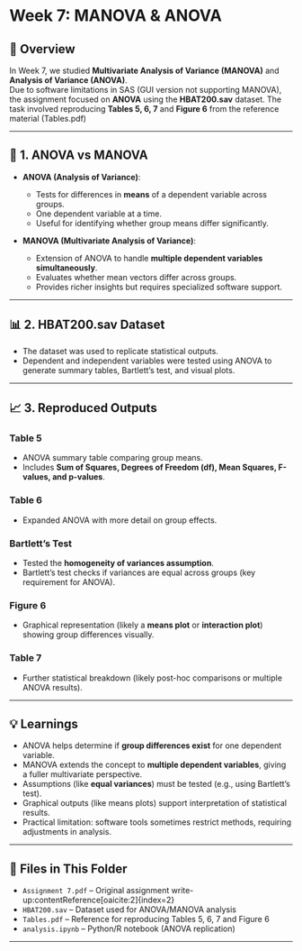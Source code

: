 # Week 7: MANOVA & ANOVA

## 📖 Overview
In Week 7, we studied **Multivariate Analysis of Variance (MANOVA)** and **Analysis of Variance (ANOVA)**.  
Due to software limitations in SAS  (GUI version not supporting MANOVA), the assignment focused on **ANOVA** using the **HBAT200.sav** dataset.
The task involved reproducing **Tables 5, 6, 7** and **Figure 6** from the reference material (Tables.pdf)

---

## 🧩 1. ANOVA vs MANOVA
- **ANOVA (Analysis of Variance)**:  
  - Tests for differences in **means** of a dependent variable across groups.  
  - One dependent variable at a time.  
  - Useful for identifying whether group means differ significantly.  

- **MANOVA (Multivariate Analysis of Variance)**:  
  - Extension of ANOVA to handle **multiple dependent variables simultaneously**.  
  - Evaluates whether mean vectors differ across groups.  
  - Provides richer insights but requires specialized software support.  

---

## 📊 2. HBAT200.sav Dataset
- The dataset was used to replicate statistical outputs.  
- Dependent and independent variables were tested using ANOVA to generate summary tables, Bartlett’s test, and visual plots.  

---

## 📈 3. Reproduced Outputs
### Table 5
- ANOVA summary table comparing group means.  
- Includes **Sum of Squares, Degrees of Freedom (df), Mean Squares, F-values, and p-values**.  

### Table 6
- Expanded ANOVA with more detail on group effects.  

### Bartlett’s Test
- Tested the **homogeneity of variances assumption**.  
- Bartlett’s test checks if variances are equal across groups (key requirement for ANOVA).  

### Figure 6
- Graphical representation (likely a **means plot** or **interaction plot**) showing group differences visually.  

### Table 7
- Further statistical breakdown (likely post-hoc comparisons or multiple ANOVA results).  
---

## 💡 Learnings
- ANOVA helps determine if **group differences exist** for one dependent variable.  
- MANOVA extends the concept to **multiple dependent variables**, giving a fuller multivariate perspective.  
- Assumptions (like **equal variances**) must be tested (e.g., using Bartlett’s test).  
- Graphical outputs (like means plots) support interpretation of statistical results.  
- Practical limitation: software tools sometimes restrict methods, requiring adjustments in analysis.  

---

## 📂 Files in This Folder
- `Assignment 7.pdf` – Original assignment write-up:contentReference[oaicite:2]{index=2}  
- `HBAT200.sav` – Dataset used for ANOVA/MANOVA analysis  
- `Tables.pdf` – Reference for reproducing Tables 5, 6, 7 and Figure 6  
- `analysis.ipynb` – Python/R notebook (ANOVA replication)  

---
